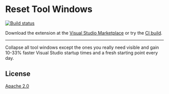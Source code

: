 # Reset Tool Windows

[![Build status](https://ci.appveyor.com/api/projects/status/bh50nba9a5o8y5sf?svg=true)](https://ci.appveyor.com/project/madskristensen/codecleanuponsave)

Download the extension at the
[Visual Studio Marketplace](https://marketplace.visualstudio.com/items?itemName=MadsKristensen.CodeCleanupOnSave)
or try the
[CI build](http://vsixgallery.com/extension/MadsKristensen.ResetToolWindow/).

---------------------------------------

Collapse all tool windows except the ones you really need visible and gain 10-33% faster Visual Studio startup times and a fresh starting point every day.



## License
[Apache 2.0](LICENSE)
